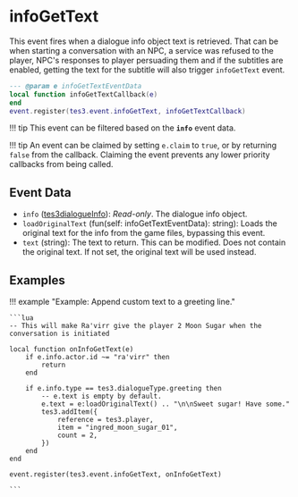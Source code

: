 # infoGetText
<div class="search_terms" style="display: none">infogettext</div>

<!---
	This file is autogenerated. Do not edit this file manually. Your changes will be ignored.
	More information: https://github.com/MWSE/MWSE/tree/master/docs
-->

This event fires when a dialogue info object text is retrieved. That can be when starting a conversation with an NPC, a service was refused to the player, NPC's responses to player persuading them and if the subtitles are enabled, getting the text for the subtitle will also trigger `infoGetText` event.

```lua
--- @param e infoGetTextEventData
local function infoGetTextCallback(e)
end
event.register(tes3.event.infoGetText, infoGetTextCallback)
```

!!! tip
	This event can be filtered based on the **`info`** event data.

!!! tip
	An event can be claimed by setting `e.claim` to `true`, or by returning `false` from the callback. Claiming the event prevents any lower priority callbacks from being called.

## Event Data

* `info` ([tes3dialogueInfo](../../types/tes3dialogueInfo)): *Read-only*. The dialogue info object.
* `loadOriginalText` (fun(self: infoGetTextEventData): string): Loads the original text for the info from the game files, bypassing this event.
* `text` (string): The text to return. This can be modified. Does not contain the original text. If not set, the original text will be used instead.

## Examples

!!! example "Example: Append custom text to a greeting line."

	```lua
	-- This will make Ra'virr give the player 2 Moon Sugar when the conversation is initiated
	
	local function onInfoGetText(e)
		if e.info.actor.id ~= "ra'virr" then
			return
		end
	
		if e.info.type == tes3.dialogueType.greeting then
			-- e.text is empty by default.
			e.text = e:loadOriginalText() .. "\n\nSweet sugar! Have some."
			tes3.addItem({
				reference = tes3.player,
				item = "ingred_moon_sugar_01",
				count = 2,
			})
		end
	end
	
	event.register(tes3.event.infoGetText, onInfoGetText)

	```

